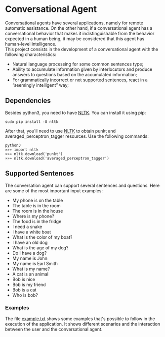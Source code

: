 # Conversational Agent

Conversational agents have several applications, namely for remote automatic assistance. On the other hand, if a conversational agent has a conversational behavior that makes it indistinguishable from the behavior expected in a human being, it may be considered that this agent has human-level intelligence. <br>
This project consists in the development of a conversational agent with the following characteristics:
- Natural language processing for some common sentences type;
- Ability to accumulate information given by interlocutors and produce answers to questions based on the accumulated information;
- For grammatically incorrect or not supported sentences, react in a ”seemingly intelligent” way;

## Dependencies
Besides python3, you need to have [NLTK](https://www.nltk.org/). You can install it using pip:

```
sudo pip install -U nltk
```

After that, you'll need to use [NLTK](https://www.nltk.org/) to obtain punkt and averaged_perceptron_tagger resources. Use the following commands:

```
python3
»»» import nltk
»»» nltk.download('punkt')
»»» nltk.download('averaged_perceptron_tagger')

```
## Supported Sentences
The conversation agent can support several sentences and questions. Here are some of the most important input examples:
- My phone is on the table
- The table is in the room
- The room is in the house
- Where is my phone?
- The food is in the fridge
- I need a snake
- I have a white boat
- What is the color of my boat?
- I have an old dog
- What is the age of my dog?
- Do I have a dog?
- My name is John
- My name is Earl Smith
- What is my name?
- A cat is an animal
- Bob is nice
- Bob is my friend
- Bob is a cat
- Who is bob?

### Examples
The file [example.txt](https://github.com/tiagohpf/si-2018-chatbot/blob/master/example.txt) shows some examples that's possible to follow in the execution of the application. It shows different scenarios and the interaction between the user and the conversational agent.
